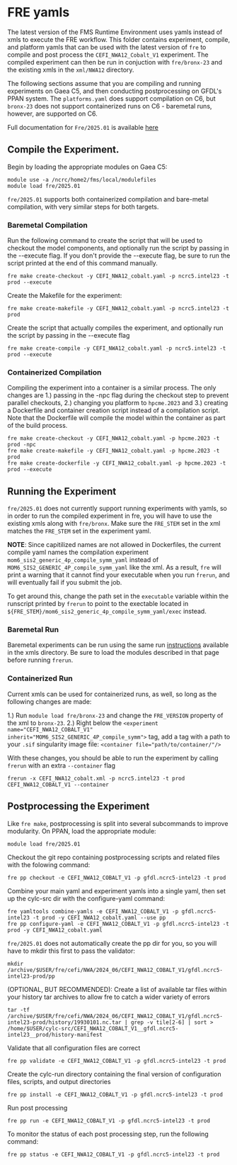 # FRE yamls

The latest version of the FMS Runtime Environment uses yamls instead of xmls to execute the FRE workflow. This folder contains experiment, compile, and platform yamls that can be used with the latest version of `fre` to compile and post process the `CEFI_NWA12_Cobalt_V1` experiment. The compiled experiment can then be run in conjuction with `fre/bronx-23` and the existing xmls in the `xml/NWA12` directory. 

The following sections assume that you are compiling and running experiments on Gaea C5, and then conducting postprocessing on GFDL's PPAN system. The `platforms.yaml` does support compilation on C6, but `bronx-23` does not support containerized runs on C6 - baremetal runs, however, are supported on C6.

Full documentation for `Fre/2025.01` is available [here](https://noaa-gfdl.github.io/fre-cli/usage.html)

## Compile the Experiment. 

Begin by loading the appropriate modules on Gaea C5: 
```
module use -a /ncrc/home2/fms/local/modulefiles
module load fre/2025.01
```

`fre/2025.01` supports both containerized compilation and bare-metal compilation, with very similar steps for both targets. 

### Baremetal Compilation 

Run the following command to create the script that will be used to checkout the model components, and optionally run the script by passing in the --execute flag.
If you don't provide the --execute flag, be sure to run the script printed at the end of this command manually.
```
fre make create-checkout -y CEFI_NWA12_cobalt.yaml -p ncrc5.intel23 -t prod --execute
```

Create the Makefile for the experiment: 
```
fre make create-makefile -y CEFI_NWA12_cobalt.yaml -p ncrc5.intel23 -t prod
```

Create the script that actually compiles the experiment, and optionally run the script by passing in the --execute flag
```
fre make create-compile -y CEFI_NWA12_cobalt.yaml -p ncrc5.intel23 -t prod --execute
```

### Containerized Compilation

Compiling the experiment into a container is a similar process. The only changes are 1.) passing in the -npc flag during the checkout step to prevent parallel checkouts, 2.) changing you platform to `hpcme.2023` and 3.) creating a Dockerfile and container creation script instead of a compilation script. Note that the Dockerfile will compile the model within the container as part of the build process.

```
fre make create-checkout -y CEFI_NWA12_cobalt.yaml -p hpcme.2023 -t prod -npc
fre make create-makefile -y CEFI_NWA12_cobalt.yaml -p hpcme.2023 -t prod
fre make create-dockerfile -y CEFI_NWA12_cobalt.yaml -p hpcme.2023 -t prod --execute
```

## Running the Experiment

`fre/2025.01` does not currently support running experiments with yamls, so in order to run the compiled experiment in fre, you will have to use the existing xmls along with `fre/bronx`. Make sure the `FRE_STEM` set in the xml matches the `FRE_STEM` set in the experiment yaml.

**NOTE**: Since capitilized names are not allowed in Dockerfiles, the current compile yaml names the compilation experiment `mom6_sis2_generic_4p_compile_symm_yaml` instead of `MOM6_SIS2_GENERIC_4P_compile_symm_yaml` like the xml. As a result, `fre` will print a warning that it cannot find your executable when you run `frerun`, and will eventually fail if you submit the job.

To get around this, change the path set in the `executable` variable within the runscript printed by `frerun` to point to the exectable located in `${FRE_STEM}/mom6_sis2_generic_4p_compile_symm_yaml/exec` instead.

### Baremetal Run

Baremetal experiments can be run using the same run [instructions](https://github.com/NOAA-GFDL/CEFI-regional-MOM6/tree/main/xmls) available in the xmls directory. Be sure to load the modules described in that page before running `frerun`. 

### Containerized Run
Current xmls can be used for containerized runs, as well, so long as the following changes are made: 

1.) Run `module load fre/bronx-23` and change the `FRE_VERSION` property of the xml to `bronx-23`.
2.) Right below the `<experiment name="CEFI_NWA12_COBALT_V1" inherit="MOM6_SIS2_GENERIC_4P_compile_symm">` tag, add a tag with a path to your `.sif` singularity image file: 
    ```
    <container file="path/to/container/"/>
    ```

With these changes, you should be able to run the experiment by calling `frerun` with an extra `--container` flag
```
frerun -x CEFI_NWA12_cobalt.xml -p ncrc5.intel23 -t prod CEFI_NWA12_COBALT_V1 --container
```


## Postprocessing the Experiment
Like `fre make`, postprocessing is split into several subcommands to improve modularity. On PPAN, load the appropriate module: 
```
module load fre/2025.01
```

Checkout the git repo containing postprocessing scripts and related files with the folowing command:
```
fre pp checkout -e CEFI_NWA12_COBALT_V1 -p gfdl.ncrc5-intel23 -t prod
```

Combine your main yaml and experiment yamls into a single yaml, then set up the cylc-src dir with the configure-yaml command:
```
fre yamltools combine-yamls -e CEFI_NWA12_COBALT_V1 -p gfdl.ncrc5-intel23 -t prod -y CEFI_NWA12_cobalt.yaml --use pp
fre pp configure-yaml -e CEFI_NWA12_COBALT_V1 -p gfdl.ncrc5-intel23 -t prod -y CEFI_NWA12_cobalt.yaml
```

`fre/2025.01` does not automatically create the pp dir for you, so you will have to mkdir this first to pass the validator:
```
mkdir /archive/$USER/fre/cefi/NWA/2024_06/CEFI_NWA12_COBALT_V1/gfdl.ncrc5-intel23-prod/pp
```

(OPTIONAL, BUT RECOMMENDED): Create a list of available tar files within your history tar archives to allow fre to catch a wider variety of errors
```
tar -tf /archive/$USER/fre/cefi/NWA/2024_06/CEFI_NWA12_COBALT_V1/gfdl.ncrc5-intel23-prod/history/19930101.nc.tar | grep -v tile[2-6] | sort > /home/$USER/cylc-src/CEFI_NWA12_COBALT_V1__gfdl.ncrc5-intel23__prod/history-manifest
```
  
Validate that all configuration files are correct
```
fre pp validate -e CEFI_NWA12_COBALT_V1 -p gfdl.ncrc5-intel23 -t prod
```

Create the cylc-run directory containing the final version of configuration files, scripts, and output directories
```
fre pp install -e CEFI_NWA12_COBALT_V1 -p gfdl.ncrc5-intel23 -t prod
```

Run post processing
```
fre pp run -e CEFI_NWA12_COBALT_V1 -p gfdl.ncrc5-intel23 -t prod
```

To monitor the status of each post processing step, run the following command:
```
fre pp status -e CEFI_NWA12_COBALT_V1 -p gfdl.ncrc5-intel23 -t prod
```
